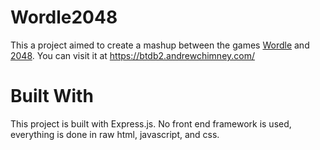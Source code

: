 # Wordle2048

This a project aimed to create a mashup between the games <a href="https://www.nytimes.com/games/wordle/index.html">Wordle</a> and <a href="https://play2048.co/">2048</a>. You can visit it at <a href="https://btdb2.andrewchimney.com/">https://btdb2.andrewchimney.com/</a>
  
# Built With

This project is built with Express.js. No front end framework is used, everything is done in raw html, javascript, and css.

